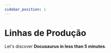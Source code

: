 ```yaml
---
sidebar_position: 1
---
```


# Linhas de Produção

Let's discover **Docusaurus in less than 5 minutes**.

